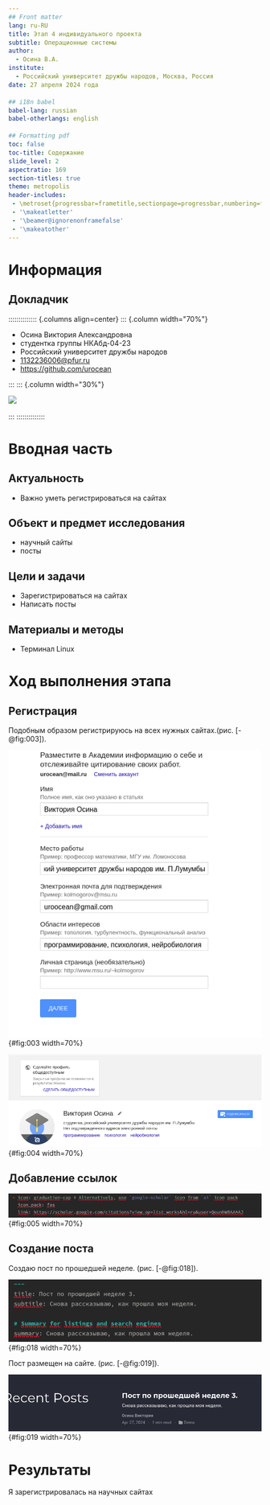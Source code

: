 ```yaml
---
## Front matter
lang: ru-RU
title: Этап 4 индивидуального проекта 
subtitle: Операционные системы
author:
  - Осина В.А.
institute:
  - Российский университет дружбы народов, Москва, Россия
date: 27 апреля 2024 года

## i18n babel
babel-lang: russian
babel-otherlangs: english

## Formatting pdf
toc: false
toc-title: Содержание
slide_level: 2
aspectratio: 169
section-titles: true
theme: metropolis
header-includes:
 - \metroset{progressbar=frametitle,sectionpage=progressbar,numbering=fraction}
 - '\makeatletter'
 - '\beamer@ignorenonframefalse'
 - '\makeatother'
---
```


# Информация

## Докладчик

:::::::::::::: {.columns align=center}
::: {.column width="70%"}

  * Осина Виктория Александровна 
  * студентка группы НКАбд-04-23
  * Российский университет дружбы народов
  * [1132236006@pfur.ru](mailto:1132236006@pfur.ru)
  * <https://github.com/urocean>

:::
::: {.column width="30%"}

![](./image/avatarka.jpg)

:::
::::::::::::::

# Вводная часть

## Актуальность

- Важно уметь регистрироваться на сайтах

## Объект и предмет исследования

- научный сайты
- посты 

## Цели и задачи

- Зарегистрироваться на сайтах
- Написать посты

## Материалы и методы

- Терминал Linux

# Ход выполнения этапа

## Регистрация

Подобным образом регистрируюсь на всех нужных сайтах.(рис. [-@fig:003]).

![Регистрация](image/3.png){#fig:003 width=70%}

![Регистрация](image/4.png){#fig:004 width=70%}

## Добавление ссылок 

![Добавление ссылки](image/5.png){#fig:005 width=70%}


## Создание поста

Создаю пост по прошедшей неделе. (рис. [-@fig:018]).

![создание поста](image/18.png){#fig:018 width=70%}

Пост размещен на сайте. (рис. [-@fig:019]).

![Пост](image/19.png){#fig:019 width=70%}


# Результаты

Я зарегистрировалась на научных сайтах


